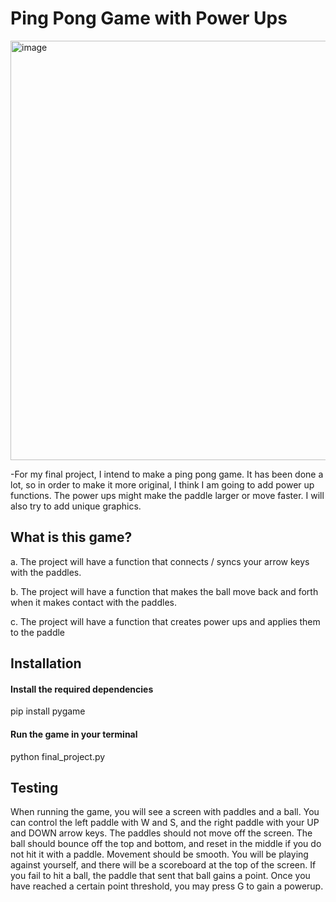 # Ping Pong Game with Power Ups
<img width="671" alt="image" src="https://github.com/user-attachments/assets/ff5a8178-cfc4-4fd1-a0e3-ce08acaf55c7" />


-For my final project, I intend to make a ping pong game. It has been done a lot, so in order to make it more original, I think I am going to add power up functions. The power ups might make the paddle larger or move faster. I will also try to add unique graphics.

## What is this game?
  a. The project will have a function that connects / syncs your arrow keys with the paddles.     
  
  b. The project will have a function that makes the ball move back and forth when it makes contact with the paddles.     

  c. The project will have a function that creates power ups and applies them to the paddle  

## Installation 

#### Install the required dependencies
pip install pygame

#### Run the game in your terminal
python final_project.py




## Testing
When running the game, you will see a screen with paddles and a ball. You can control the left paddle with W and S, and the right paddle with your UP and DOWN arrow keys.  The paddles should not move off the screen. The ball should bounce off the top and bottom, and reset in the middle if you do not hit it with a paddle. Movement should be smooth. You will be playing against yourself, and there will be a scoreboard at the top of the screen. If you fail to hit a ball, the paddle that sent that ball gains a point. Once you have reached a certain point threshold, you may press G to gain a powerup. 


